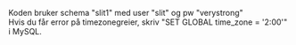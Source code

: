 Koden bruker schema "slit1" med user "slit" og pw "verystrong"
<br>
Hvis du får error på timezonegreier, skriv "SET GLOBAL time_zone = '2:00'" i MySQL.
